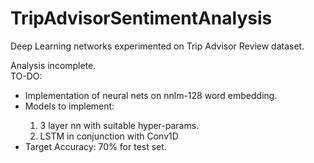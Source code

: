 # TripAdvisorSentimentAnalysis
Deep Learning networks experimented on Trip Advisor Review dataset. 

Analysis incomplete. <br> 
TO-DO: <br> 
<ul> 
  <li>Implementation of neural nets on nnlm-128 word embedding. </li>
  <li> Models to implement: </li>
    <ol>
      <li>3 layer nn with suitable hyper-params. </li>
      <li>LSTM in conjunction with Conv1D </li>
  </ol>
  <li>Target Accuracy: 70% for test set. </li> 
  </ul> 
